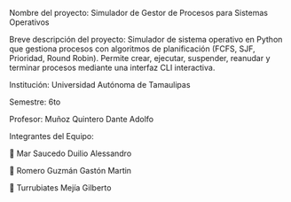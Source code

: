 Nombre del proyecto: Simulador de Gestor de Procesos para Sistemas Operativos

Breve descripción del proyecto: Simulador de sistema operativo en Python que gestiona procesos con algoritmos de planificación (FCFS, SJF, Prioridad, Round Robin). Permite crear, ejecutar, suspender, reanudar y terminar procesos mediante una interfaz CLI interactiva.

Institución: Universidad Autónoma de Tamaulipas

Semestre: 6to

Profesor: Muñoz Quintero Dante Adolfo

Integrantes del Equipo:

	Mar Saucedo Duilio Alessandro

	Romero Guzmán Gastón Martin

	Turrubiates Mejía Gilberto

